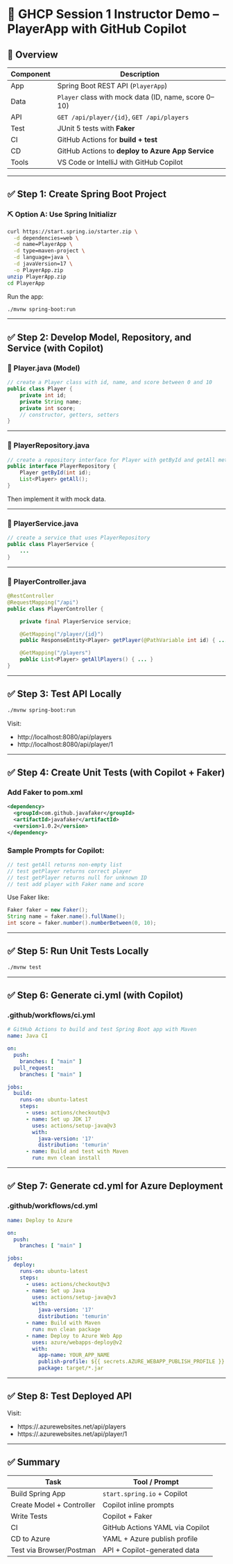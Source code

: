 # 🚀 GHCP Session 1 Instructor Demo – PlayerApp with GitHub Copilot

## 🧱 Overview

| Component | Description |
|----------|-------------|
| App      | Spring Boot REST API (`PlayerApp`) |
| Data     | `Player` class with mock data (ID, name, score 0–10) |
| API      | `GET /api/player/{id}`, `GET /api/players` |
| Test     | JUnit 5 tests with **Faker** |
| CI       | GitHub Actions for **build + test** |
| CD       | GitHub Actions to **deploy to Azure App Service** |
| Tools    | VS Code or IntelliJ with GitHub Copilot |

---

## ✅ Step 1: Create Spring Boot Project

### ⛏️ Option A: Use Spring Initializr
```bash
curl https://start.spring.io/starter.zip \
  -d dependencies=web \
  -d name=PlayerApp \
  -d type=maven-project \
  -d language=java \
  -d javaVersion=17 \
  -o PlayerApp.zip
unzip PlayerApp.zip
cd PlayerApp
```

Run the app:
```bash
./mvnw spring-boot:run
```

---

## ✅ Step 2: Develop Model, Repository, and Service (with Copilot)

### 📄 Player.java (Model)
```java
// create a Player class with id, name, and score between 0 and 10
public class Player {
    private int id;
    private String name;
    private int score;
    // constructor, getters, setters
}
```

---

### 📄 PlayerRepository.java
```java
// create a repository interface for Player with getById and getAll methods
public interface PlayerRepository {
    Player getById(int id);
    List<Player> getAll();
}
```

Then implement it with mock data.

---

### 📄 PlayerService.java
```java
// create a service that uses PlayerRepository
public class PlayerService {
    ...
}
```

---

### 📄 PlayerController.java
```java
@RestController
@RequestMapping("/api")
public class PlayerController {

    private final PlayerService service;

    @GetMapping("/player/{id}")
    public ResponseEntity<Player> getPlayer(@PathVariable int id) { ... }

    @GetMapping("/players")
    public List<Player> getAllPlayers() { ... }
}
```

---

## ✅ Step 3: Test API Locally
```bash
./mvnw spring-boot:run
```
Visit:
- http://localhost:8080/api/players
- http://localhost:8080/api/player/1

---

## ✅ Step 4: Create Unit Tests (with Copilot + Faker)

### Add Faker to pom.xml
```xml
<dependency>
  <groupId>com.github.javafaker</groupId>
  <artifactId>javafaker</artifactId>
  <version>1.0.2</version>
</dependency>
```

### Sample Prompts for Copilot:
```java
// test getAll returns non-empty list
// test getPlayer returns correct player
// test getPlayer returns null for unknown ID
// test add player with Faker name and score
```

Use Faker like:
```java
Faker faker = new Faker();
String name = faker.name().fullName();
int score = faker.number().numberBetween(0, 10);
```

---

## ✅ Step 5: Run Unit Tests Locally
```bash
./mvnw test
```

---

## ✅ Step 6: Generate ci.yml (with Copilot)

### .github/workflows/ci.yml
```yaml
# GitHub Actions to build and test Spring Boot app with Maven
name: Java CI

on:
  push:
    branches: [ "main" ]
  pull_request:
    branches: [ "main" ]

jobs:
  build:
    runs-on: ubuntu-latest
    steps:
      - uses: actions/checkout@v3
      - name: Set up JDK 17
        uses: actions/setup-java@v3
        with:
          java-version: '17'
          distribution: 'temurin'
      - name: Build and test with Maven
        run: mvn clean install
```

---

## ✅ Step 7: Generate cd.yml for Azure Deployment

### .github/workflows/cd.yml
```yaml
name: Deploy to Azure

on:
  push:
    branches: [ "main" ]

jobs:
  deploy:
    runs-on: ubuntu-latest
    steps:
      - uses: actions/checkout@v3
      - name: Set up Java
        uses: actions/setup-java@v3
        with:
          java-version: '17'
          distribution: 'temurin'
      - name: Build with Maven
        run: mvn clean package
      - name: Deploy to Azure Web App
        uses: azure/webapps-deploy@v2
        with:
          app-name: YOUR_APP_NAME
          publish-profile: ${{ secrets.AZURE_WEBAPP_PUBLISH_PROFILE }}
          package: target/*.jar
```

---

## ✅ Step 8: Test Deployed API

Visit:
- https://<YOUR-APP>.azurewebsites.net/api/players
- https://<YOUR-APP>.azurewebsites.net/api/player/1

---

## ✅ Summary

| Task                       | Tool / Prompt                      |
|----------------------------|------------------------------------|
| Build Spring App           | `start.spring.io` + Copilot        |
| Create Model + Controller  | Copilot inline prompts             |
| Write Tests                | Copilot + Faker                    |
| CI                         | GitHub Actions YAML via Copilot    |
| CD to Azure                | YAML + Azure publish profile       |
| Test via Browser/Postman   | API + Copilot-generated data       |

